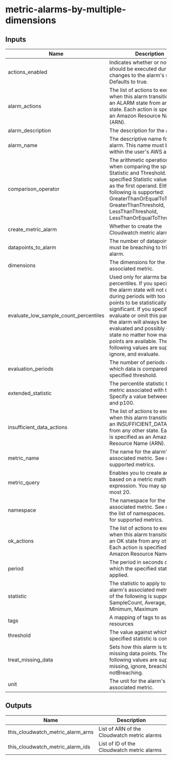 # metric-alarms-by-multiple-dimensions

<!-- BEGINNING OF PRE-COMMIT-TERRAFORM DOCS HOOK -->
## Inputs

| Name | Description | Type | Default | Required |
|------|-------------|:----:|:-----:|:-----:|
| actions\_enabled | Indicates whether or not actions should be executed during any changes to the alarm's state. Defaults to true. | bool | `"true"` | no |
| alarm\_actions | The list of actions to execute when this alarm transitions into an ALARM state from any other state. Each action is specified as an Amazon Resource Name (ARN). | list(string) | `"null"` | no |
| alarm\_description | The description for the alarm. | string | `"null"` | no |
| alarm\_name | The descriptive name for the alarm. This name must be unique within the user's AWS account. | string | n/a | yes |
| comparison\_operator | The arithmetic operation to use when comparing the specified Statistic and Threshold. The specified Statistic value is used as the first operand. Either of the following is supported: GreaterThanOrEqualToThreshold, GreaterThanThreshold, LessThanThreshold, LessThanOrEqualToThreshold. | string | n/a | yes |
| create\_metric\_alarm | Whether to create the Cloudwatch metric alarm | bool | `"true"` | no |
| datapoints\_to\_alarm | The number of datapoints that must be breaching to trigger the alarm. | number | `"null"` | no |
| dimensions | The dimensions for the alarm's associated metric. | any | `"null"` | no |
| evaluate\_low\_sample\_count\_percentiles | Used only for alarms based on percentiles. If you specify ignore, the alarm state will not change during periods with too few data points to be statistically significant. If you specify evaluate or omit this parameter, the alarm will always be evaluated and possibly change state no matter how many data points are available. The following values are supported: ignore, and evaluate. | string | `"null"` | no |
| evaluation\_periods | The number of periods over which data is compared to the specified threshold. | number | n/a | yes |
| extended\_statistic | The percentile statistic for the metric associated with the alarm. Specify a value between p0.0 and p100. | string | `"null"` | no |
| insufficient\_data\_actions | The list of actions to execute when this alarm transitions into an INSUFFICIENT_DATA state from any other state. Each action is specified as an Amazon Resource Name (ARN). | list(string) | `"null"` | no |
| metric\_name | The name for the alarm's associated metric. See docs for supported metrics. | string | `"null"` | no |
| metric\_query | Enables you to create an alarm based on a metric math expression. You may specify at most 20. | any | `[]` | no |
| namespace | The namespace for the alarm's associated metric. See docs for the list of namespaces. See docs for supported metrics. | string | `"null"` | no |
| ok\_actions | The list of actions to execute when this alarm transitions into an OK state from any other state. Each action is specified as an Amazon Resource Name (ARN). | list(string) | `"null"` | no |
| period | The period in seconds over which the specified statistic is applied. | string | `"null"` | no |
| statistic | The statistic to apply to the alarm's associated metric. Either of the following is supported: SampleCount, Average, Sum, Minimum, Maximum | string | `"null"` | no |
| tags | A mapping of tags to assign to all resources | map(string) | `{}` | no |
| threshold | The value against which the specified statistic is compared. | number | n/a | yes |
| treat\_missing\_data | Sets how this alarm is to handle missing data points. The following values are supported: missing, ignore, breaching and notBreaching. | string | `"missing"` | no |
| unit | The unit for the alarm's associated metric. | string | `"null"` | no |

## Outputs

| Name | Description |
|------|-------------|
| this\_cloudwatch\_metric\_alarm\_arns | List of ARN of the Cloudwatch metric alarms |
| this\_cloudwatch\_metric\_alarm\_ids | List of ID of the Cloudwatch metric alarms |

<!-- END OF PRE-COMMIT-TERRAFORM DOCS HOOK -->
